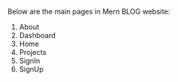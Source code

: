Below are the main pages in Mern BLOG website:

1. About
2. Dashboard
3. Home
4. Projects
5. SignIn
6. SignUp